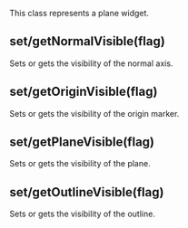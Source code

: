 This class represents a plane widget.

## set/getNormalVisible(flag)

Sets or gets the visibility of the normal axis.

## set/getOriginVisible(flag)

Sets or gets the visibility of the origin marker.

## set/getPlaneVisible(flag)

Sets or gets the visibility of the plane.

## set/getOutlineVisible(flag)

Sets or gets the visibility of the outline.

